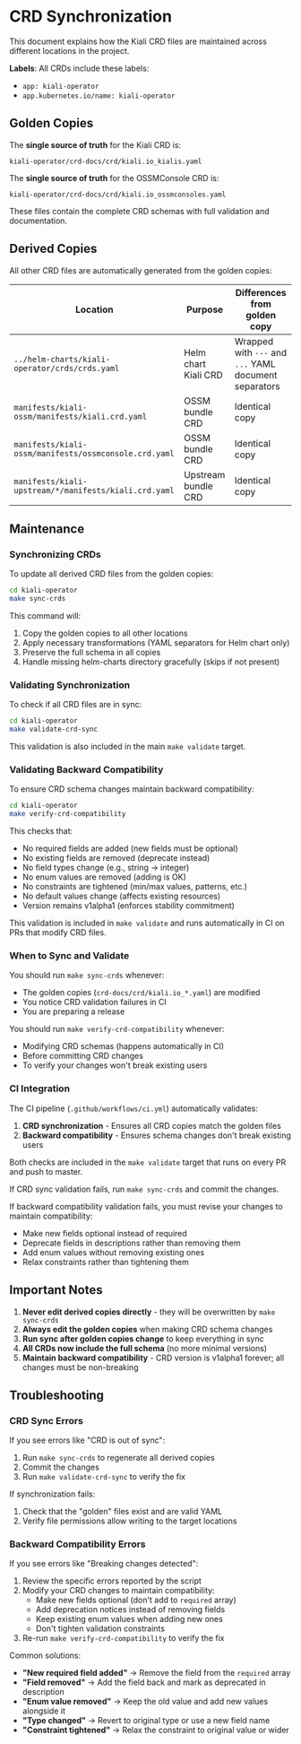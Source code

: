# CRD Synchronization

This document explains how the Kiali CRD files are maintained across different locations in the project.

**Labels**: All CRDs include these labels:
- `app: kiali-operator`
- `app.kubernetes.io/name: kiali-operator`

## Golden Copies

The **single source of truth** for the Kiali CRD is:

```
kiali-operator/crd-docs/crd/kiali.io_kialis.yaml
```

The **single source of truth** for the OSSMConsole CRD is:

```
kiali-operator/crd-docs/crd/kiali.io_ossmconsoles.yaml
```

These files contain the complete CRD schemas with full validation and documentation.

## Derived Copies

All other CRD files are automatically generated from the golden copies:

| Location | Purpose | Differences from golden copy |
|----------|---------|------------------------------|
| `../helm-charts/kiali-operator/crds/crds.yaml` | Helm chart Kiali CRD | Wrapped with `---` and `...` YAML document separators |
| `manifests/kiali-ossm/manifests/kiali.crd.yaml` | OSSM bundle CRD | Identical copy |
| `manifests/kiali-ossm/manifests/ossmconsole.crd.yaml` | OSSM bundle CRD | Identical copy |
| `manifests/kiali-upstream/*/manifests/kiali.crd.yaml` | Upstream bundle CRD | Identical copy |

## Maintenance

### Synchronizing CRDs

To update all derived CRD files from the golden copies:

```bash
cd kiali-operator
make sync-crds
```

This command will:
1. Copy the golden copies to all other locations
2. Apply necessary transformations (YAML separators for Helm chart only)
3. Preserve the full schema in all copies
4. Handle missing helm-charts directory gracefully (skips if not present)

### Validating Synchronization

To check if all CRD files are in sync:

```bash
cd kiali-operator
make validate-crd-sync
```

This validation is also included in the main `make validate` target.

### Validating Backward Compatibility

To ensure CRD schema changes maintain backward compatibility:

```bash
cd kiali-operator
make verify-crd-compatibility
```

This checks that:
- No required fields are added (new fields must be optional)
- No existing fields are removed (deprecate instead)
- No field types change (e.g., string → integer)
- No enum values are removed (adding is OK)
- No constraints are tightened (min/max values, patterns, etc.)
- No default values change (affects existing resources)
- Version remains v1alpha1 (enforces stability commitment)

This validation is included in `make validate` and runs automatically in CI on PRs that modify CRD files.

### When to Sync and Validate

You should run `make sync-crds` whenever:

- The golden copies (`crd-docs/crd/kiali.io_*.yaml`) are modified
- You notice CRD validation failures in CI
- You are preparing a release

You should run `make verify-crd-compatibility` whenever:

- Modifying CRD schemas (happens automatically in CI)
- Before committing CRD changes
- To verify your changes won't break existing users

### CI Integration

The CI pipeline (`.github/workflows/ci.yml`) automatically validates:
1. **CRD synchronization** - Ensures all CRD copies match the golden files
2. **Backward compatibility** - Ensures schema changes don't break existing users

Both checks are included in the `make validate` target that runs on every PR and push to master.

If CRD sync validation fails, run `make sync-crds` and commit the changes.

If backward compatibility validation fails, you must revise your changes to maintain compatibility:
- Make new fields optional instead of required
- Deprecate fields in descriptions rather than removing them
- Add enum values without removing existing ones
- Relax constraints rather than tightening them

## Important Notes

1. **Never edit derived copies directly** - they will be overwritten by `make sync-crds`
2. **Always edit the golden copies** when making CRD schema changes
3. **Run sync after golden copies change** to keep everything in sync
4. **All CRDs now include the full schema** (no more minimal versions)
5. **Maintain backward compatibility** - CRD version is v1alpha1 forever; all changes must be non-breaking

## Troubleshooting

### CRD Sync Errors

If you see errors like "CRD is out of sync":

1. Run `make sync-crds` to regenerate all derived copies
2. Commit the changes
3. Run `make validate-crd-sync` to verify the fix

If synchronization fails:

1. Check that the "golden" files exist and are valid YAML
2. Verify file permissions allow writing to the target locations

### Backward Compatibility Errors

If you see errors like "Breaking changes detected":

1. Review the specific errors reported by the script
2. Modify your CRD changes to maintain compatibility:
   - Make new fields optional (don't add to `required` array)
   - Add deprecation notices instead of removing fields
   - Keep existing enum values when adding new ones
   - Don't tighten validation constraints
3. Re-run `make verify-crd-compatibility` to verify the fix

Common solutions:
- **"New required field added"** → Remove the field from the `required` array
- **"Field removed"** → Add the field back and mark as deprecated in description
- **"Enum value removed"** → Keep the old value and add new values alongside it
- **"Type changed"** → Revert to original type or use a new field name
- **"Constraint tightened"** → Relax the constraint to original value or wider
